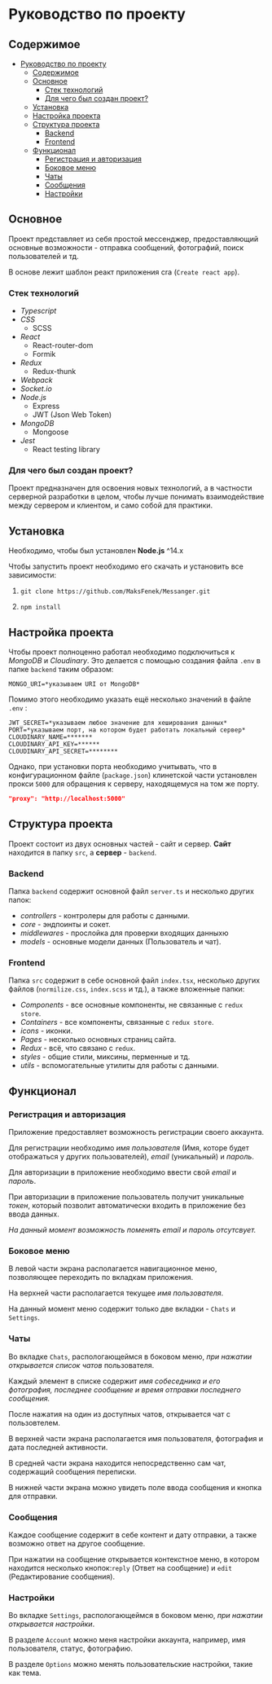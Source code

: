 # Руководство по проекту 

## Содержимое

- [Руководство по проекту](#руководство-по-проекту)
  - [Содержимое](#содержимое)
  - [Основное](#основное)
    - [Стек технологий](#стек-технологий)
    - [Для чего был создан проект?](#для-чего-был-создан-проект)
  - [Установка](#установка)
  - [Настройка проекта](#настройка-проекта)
  - [Структура проекта](#структура-проекта)
    - [Backend](#backend)
    - [Frontend](#frontend)
  - [Функционал](#функционал)
    - [Регистрация и авторизация](#регистрация-и-авторизация)
    - [Боковое меню](#боковое-меню)
    - [Чаты](#чаты)
    - [Сообщения](#сообщения)
    - [Настройки](#настройки)


## Основное 
Проект представляет из себя простой мессенджер, предоставляющий основные возможности - отправка сообщений, фотографий, поиск пользователей и тд.

В основе лежит шаблон реакт приложения cra (`Create react app`).

### Стек технологий
- *Typescript*
- *CSS*
  - SCSS
- *React*
  - React-router-dom
  - Formik
- *Redux*
  - Redux-thunk
- *Webpack*
- *Socket.io*
- *Node.js*
  - Express
  - JWT (Json Web Token)
- *MongoDB*
  - Mongoose
- *Jest*
  - React testing library

### Для чего был создан проект?
Проект предназначен для освоения новых технологий, а в частности серверной разработки в целом, чтобы лучше понимать взаимодействие между сервером и клиентом, и само собой для практики.

## Установка 
Необходимо, чтобы был установлен **Node.js** ^14.x

Чтобы запустить проект необходимо его скачать и установить все зависимости:

1. `git clone https://github.com/MaksFenek/Messanger.git`

2. `npm install`

## Настройка проекта
Чтобы проект полноценно работал необходимо подключиться к *MongoDB* и *Cloudinary*. Это делается с помощью создания файла `.env` в папке `backend` таким образом:

```
MONGO_URI=*указываем URI от MongoDB*
```

Помимо этого необходимо указать ещё несколько значений в файле `.env` :
```
JWT_SECRET=*указываем любое значение для хеширования данных*
PORT=*указываем порт, на котором будет работать локальный сервер*
CLOUDINARY_NAME=*******
CLOUDINARY_API_KEY=******
CLOUDINARY_API_SECRET=********
```
Однако, при установки порта необходимо учитывать, что в конфигурационном файле (`package.json`) клинетской части установлен прокси `5000` для обращения к серверу, находящемуся на том же порту. 

```JSON
"proxy": "http://localhost:5000"
```

## Структура проекта 
Проект состоит из двух основных частей - сайт и сервер. **Сайт** находится в папку `src`, а **сервер** - `backend`.

### Backend
Папка `backend` содержит основной файл `server.ts` и несколько других папок:

- *controllers* - контролеры для работы с данными.
- *core* - эндпоинты и сокет.
- *middlewares* - прослойка для проверки входящих данныхю
- *models* - основные модели данных (Пользователь и чат).

### Frontend
Папка `src` содержит в себе основной файл `index.tsx`, несколько других файлов (`normilize.css`, `index.scss` и тд.), а также вложенные папки:

- *Components* - все основные компоненты, не связанные с `redux store`.
- *Containers* - все компоненты, связанные с `redux store`.
- *icons* - иконки.
- *Pages* - несколько основных страниц сайта.
- *Redux* - всё, что связано с `redux`.
- *styles* - общие стили, миксины, перменные и тд.
- *utils* - вспомогательные утилиты для работы с данными.

## Функционал 
### Регистрация и авторизация
Приложение предоставляет возможность регистрации своего аккаунта.

Для регистрации необходимо *имя пользователя* (Имя, которе будет отображаться у других пользователей), *email* (уникальный) и *пароль*.

Для авторизации в приложение необходимо ввести свой *email* и *пароль*.

При авторизации в приложение пользователь получит уникальные *токен*, который позволит автоматически входить в приложение без ввода данных.

*На данный момент возможность поменять email и пароль отсутсвует.*

### Боковое меню
В левой части экрана располагается навигационное меню, позволяющее переходить по вкладкам приложения.

На верхней части располагается текущее *имя пользователя*.

На данный момент меню содержит только две вкладки - `Chats` и `Settings`.

### Чаты 
Во вкладке `Chats`, распологающеймся в боковом меню, *при нажатии открывается список чатов* пользователя.

Каждый элемент в списке содержит *имя собеседника и его фотография, последнее сообщение и время отправки последнего сообщения.*

После нажатия на один из доступных чатов, открывается чат с пользовтелем.

В верхней части экрана располагается имя пользователя, фотография и дата последней активности. 

В средней части экрана находится непосредственно сам чат, содержащий сообщения переписки.

В нижней части экрана можно увидеть поле ввода сообщения и кнопка для отправки.

### Сообщения
Каждое сообщение содержит в себе контент и дату отправки, а также возможно ответ на другое сообщение.

При нажатии на сообщение открывается контекстное меню, в котором находится несколько кнопок:`reply` (Ответ на сообщение) и `edit` (Редактирование сообщения).

### Настройки 

Во вкладке `Settings`, распологающеймся в боковом меню, *при нажатии открывается настройки*.

В разделе `Account` можно меня настройки аккаунта, например, имя пользователя, статус, фотографию.

В разделе `Options` можно менять пользовательские настройки, такие как тема.